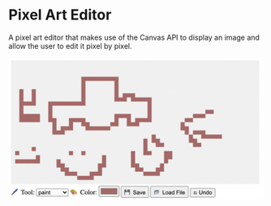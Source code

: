 # Pixel Art Editor

A pixel art editor that makes use of the Canvas API to display an image and allow the user to edit it pixel by pixel.

![Screenshot of pixel art editor in action](pic.png)
